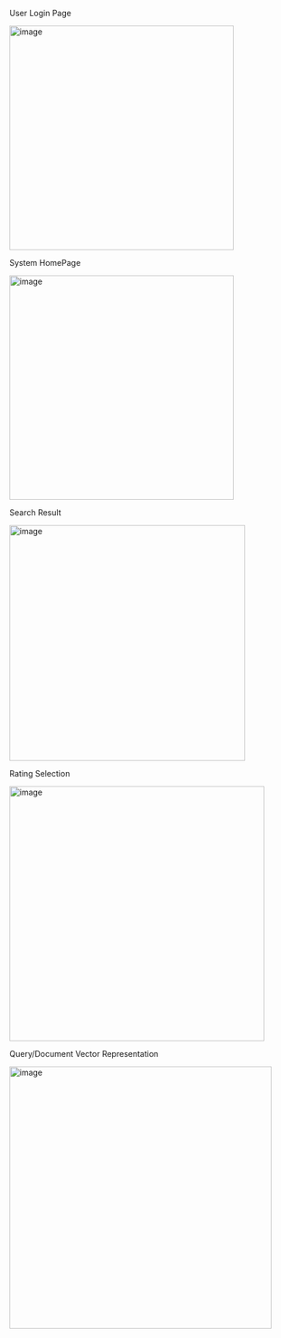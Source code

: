 User Login Page

  <img width="397" alt="image" src="https://github.com/UrgenLama1/FypNepaliSemanticSearch/assets/130990410/435fcf9e-8d55-4591-adf7-211d1fe2671b">


System HomePage


<img width="397" alt="image" src="https://github.com/UrgenLama1/FypNepaliSemanticSearch/assets/130990410/7cb15e83-77e4-4408-b41c-b920c59d8e7c">

Search Result 

<img width="417" alt="image" src="https://github.com/UrgenLama1/FypNepaliSemanticSearch/assets/130990410/c6161e68-aba9-4a2f-a72e-bac2442edad5">

Rating Selection

<img width="451" alt="image" src="https://github.com/UrgenLama1/FypNepaliSemanticSearch/assets/130990410/a615ff59-c848-446b-9afc-c224a0909264">

Query/Document Vector Representation

<img width="464" alt="image" src="https://github.com/UrgenLama1/FypNepaliSemanticSearch/assets/130990410/60966cde-6504-4a99-b831-60314f883dbb">



